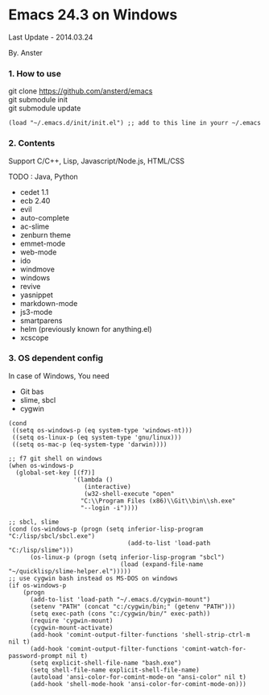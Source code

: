 Emacs 24.3 on Windows
===

Last Update - 2014.03.24

By. Anster
<br>

### 1. How to use

git clone https://github.com/ansterd/emacs  
git submodule init  
git submodule update
```
(load "~/.emacs.d/init/init.el") ;; add to this line in yourr ~/.emacs
```

### 2. Contents

Support C/C++, Lisp, Javascript/Node.js, HTML/CSS

TODO : Java, Python

- cedet 1.1
- ecb 2.40
- evil
- auto-complete
- ac-slime
- zenburn theme
- emmet-mode
- web-mode
- ido
- windmove
- windows
- revive
- yasnippet
- markdown-mode
- js3-mode
- smartparens
- helm (previously known for anything.el)
- xcscope




### 3. OS dependent config

In case of Windows, You need

- Git bas
- slime, sbcl
- cygwin

```
(cond
 ((setq os-windows-p (eq system-type 'windows-nt)))
 ((setq os-linux-p (eq system-type 'gnu/linux)))
 ((setq os-mac-p (eq-system-type 'darwin))))
 
;; f7 git shell on windows
(when os-windows-p
  (global-set-key [(f7)]
                  '(lambda ()
                     (interactive)
                     (w32-shell-execute "open"
					"C:\\Program Files (x86)\\Git\\bin\\sh.exe"
					"--login -i"))))
					
;; sbcl, slime
(cond (os-windows-p (progn (setq inferior-lisp-program "C:/lisp/sbcl/sbcl.exe")
			                     (add-to-list 'load-path "C:/lisp/slime")))
      (os-linux-p (progn (setq inferior-lisp-program "sbcl")
			                   (load (expand-file-name "~/quicklisp/slime-helper.el")))))	
;; use cygwin bash instead os MS-DOS on windows
(if os-windows-p
    (progn
      (add-to-list 'load-path "~/.emacs.d/cygwin-mount")
      (setenv "PATH" (concat "c:/cygwin/bin;" (getenv "PATH")))
      (setq exec-path (cons "c:/cygwin/bin/" exec-path))
      (require 'cygwin-mount)
      (cygwin-mount-activate)
      (add-hook 'comint-output-filter-functions 'shell-strip-ctrl-m nil t)
      (add-hook 'comint-output-filter-functions 'comint-watch-for-password-prompt nil t)
      (setq explicit-shell-file-name "bash.exe")
      (setq shell-file-name explicit-shell-file-name)
      (autoload 'ansi-color-for-comint-mode-on "ansi-color" nil t)
      (add-hook 'shell-mode-hook 'ansi-color-for-comint-mode-on)))
```
